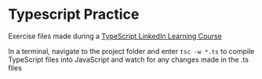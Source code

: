 # Typescript Practice

Exercise files made during a [TypeScript LinkedIn Learning Course](https://www.linkedin.com/learning/typescript-essential-training)

In a terminal, navigate to the project folder and enter `tsc -w *.ts` to compile TypeScript files into JavaScript and watch for any changes made in the .ts files
